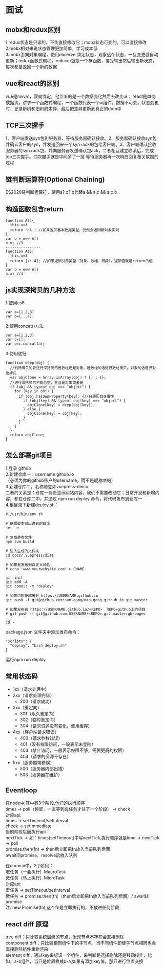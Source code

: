 # 面试
## mobx和redux区别
  1.redux状态是只读的，不能直接修改它；mobx状态可变的，可以直接修改  
  2.mobx相对来说状态管理更加简单，学习成本低  
  3.mobx面向对象编程，使用observer绑定状态，观察这个状态，一旦变更就自动更新；redux函数式编程，reducer就是一个存函数，接受输出然后输出新状态，每次都是返回一个新的数据
## vue和react的区别
  vue是mvvm，双向绑定，他监听的是一个数据变化然后去改变ui；
  react是单向数据流，讲求一个函数式编程，一个函数代表一个ui组件，数据不可变。状态变更时，记录新树和旧树的差异，最后把差异更新到真正的dom中
## TCP三次握手
  1、客户端发送syn包到服务器，等待服务器确认接收。2、服务器确认接收syn包并确认客户的syn，并发送回来一个syn+ack的包给客户端。3、客户端确认接收服务器的syn+ack包，并向服务器发送确认包ack，二者相互建立联系后，完成tcp三次握手。四次握手就是中间多了一层 等待服务器再一次响应回复相关数据的过程
## 链判断运算符(Optional Chaining)
  ES2020链判断运算符，使用a?.c?.b代替a && a.c && a.c.b
## 构造函数包含return
  ```
  function A(){
    this.x=3
    return 'ok'; //如果返回基本数据类型，仍然会返回新对象实列
  }
  var b = new A()
  b.x; //3
  ----------------
  function A(){
    this.x=3
    return {x: 4}; //如果返回引用类型（对象、数组、函数），返回值就是return的值
  }
  var b = new A()
  b.x; //4
  ```
## js实现深拷贝的几种方法
  1.使用es6
  ```
  var a=[1,2,3]
  var b=[...a];
  ```
  2.使用concat()方法
  ```
  var a=[1,2,3]
  var c=[];
  var b=c.concat(a);
  ```
  3.使用递归
  ```
  function deep(obj) {
    //判断拷贝的要进行深拷贝的是数组还是对象，是数组的话进行数组拷贝，对象的话进行对象拷贝
    var objClone = Array.isArray(obj) ? [] : {};
    //进行深拷贝的不能为空，并且是对象或者是
    if (obj && typeof obj === "object") {
      for (key in obj) {
        if (obj.hasOwnProperty(key)) {//只遍历自身属性
          if (obj[key] && typeof obj[key] === "object") {
            objClone[key] = deep(obj[key]);
          } else {
            objClone[key] = obj[key];
          }
        }
      }
    }
    return objClone;
  }
  ```
## 怎么部署git项目
  1.登录 github   
  2.新建仓库一：username.github.io  
  （必须为你的github账户的username，而不是昵称啥的）  
  3.新建仓库二，名称随意如vuepress-demo  
  二者的关系是：仓库一负责显示网站内容，我们不需要改动它；日常开发和新增内容，都在仓库二中，并通过 npm run deploy 命令，将代码发布到仓库一  
  4.根目录下新建deploy.sh：
  ```
  #!/usr/bin/env sh

  # 确保脚本抛出遇到的错误
  set -e

  # 生成静态文件
  npm run build

  # 进入生成的文件夹
  cd docs/.vuepress/dist

  # 如果是发布到自定义域名
  # echo 'www.yourwebsite.com' > CNAME
  
  git init
  git add -A
  git commit -m 'deploy'

  # 如果你想要部署到 https://USERNAME.github.io
  git push -f git@github.com:nan-gong/nan-gong.github.io.git master

  # 如果发布到 https://USERNAME.github.io/<REPO>  REPO=github上的项目
  # git push -f git@github.com:USERNAME/<REPO>.git master:gh-pages

  cd -
  ```
  
  package.json 文件夹中添加发布命令：
  ```
  "scripts": {
    "deploy": "bash deploy.sh"
  }
  ```
  运行npm run deploy
<!-- <my-btn>11</my-brn> -->
## 常用状态码
  + 1xx（请求处理中）
  + 2xx（请求处理完毕）
      * 200（请求成功）
  + 3xx（重定向）
      * 301（永久重定向）
      * 302（临时重定向）
      * 304（请求资源没有变化，使用缓存）
  + 4xx（客户端请求错误）
      * 400（请求参数错误）
      * 401（没有权限访问，一般表示未登陆）
      * 403（禁止访问，一般表示权限不够，需要更高的权限）
      * 404（请求的资源不存在）
  + 5xx（服务器端错误）
      * 500（服务器内部出错）
      * 503（服务器在维护）
## Eventloop
  在node中,其中有3个阶段,他们的执行顺序：  
  times -> poll（停留，一直等到有任务才往下一个阶段） -> check  
  对应api:  
  times -> setTimeout/setInterval  
  check -> setImmediate  
  当前阶段后面执行api：  
  nextTick -> 如：times(setTimeout)中写nextTick,执行顺序就是time -> nextTick -> poll  
  promise.then(fn) -> then后立即把fn放入当前队列后面  
  await同promise，resolve后放入队列  
    
  在chrome中，2个阶段：  
  宏任务（一会执行）MacroTask  
  微任务（马上执行）MicroTask  
  对应api:  
  宏任务 -> setTimeout/setInterval  
  微任务 -> promise.then(fn)（then后立即把fn放入当前队列后面）/ await转promise  
  注: new Promise(fn),这个fn是立即执行的，不放进任何阶段  

## react diff 原理
  tree diff：只比较系统层级的节点，发现节点不存在会直接删除  
  component diff：只比较相同组件下的子节点，当不同组件即使子节点相同也会直接删除组件重新渲染  
  element diff：通过key来标识一个组件，来判断是选择删除还是移动操作，比如，a-b组件，当只是位置换成b-a,如果有添加key值，那只进行位置交换  